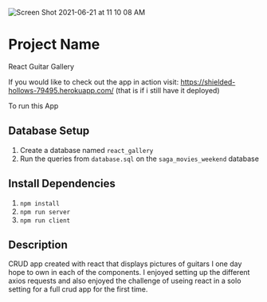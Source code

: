 ![Screen Shot 2021-06-21 at 11 10 08 AM](https://user-images.githubusercontent.com/54006827/122794004-68745280-d281-11eb-8ec7-2522f8a4d9ac.png)


# Project Name

React Guitar Gallery

If you would like to check out the app in action visit:
https://shielded-hollows-79495.herokuapp.com/
(that is if i still have it deployed)

To run this App

## Database Setup

1. Create a database named `react_gallery`
2. Run the queries from `database.sql` on the `saga_movies_weekend` database

## Install Dependencies

1. `npm install`
2. `npm run server`
3. `npm run client`

## Description

CRUD app created with react that displays pictures of guitars I one day hope to own in each of the components. I enjoyed setting up the different axios requests and also enjoyed the challenge of useing react in a solo setting for a full crud app for the first time.


